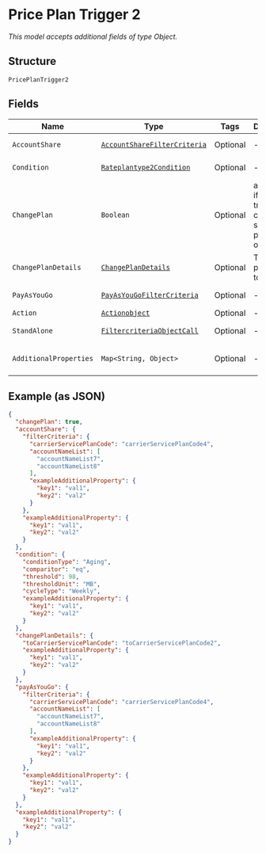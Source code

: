 
# Price Plan Trigger 2

*This model accepts additional fields of type Object.*

## Structure

`PricePlanTrigger2`

## Fields

| Name | Type | Tags | Description | Getter | Setter |
|  --- | --- | --- | --- | --- | --- |
| `AccountShare` | [`AccountShareFilterCriteria`](../../doc/models/account-share-filter-criteria.md) | Optional | - | AccountShareFilterCriteria getAccountShare() | setAccountShare(AccountShareFilterCriteria accountShare) |
| `Condition` | [`Rateplantype2Condition`](../../doc/models/rateplantype-2-condition.md) | Optional | - | Rateplantype2Condition getCondition() | setCondition(Rateplantype2Condition condition) |
| `ChangePlan` | `Boolean` | Optional | a flag to set if the trigger changes service plans, true, or not, false | Boolean getChangePlan() | setChangePlan(Boolean changePlan) |
| `ChangePlanDetails` | [`ChangePlanDetails`](../../doc/models/change-plan-details.md) | Optional | The service plan code to switch to | ChangePlanDetails getChangePlanDetails() | setChangePlanDetails(ChangePlanDetails changePlanDetails) |
| `PayAsYouGo` | [`PayAsYouGoFilterCriteria`](../../doc/models/pay-as-you-go-filter-criteria.md) | Optional | - | PayAsYouGoFilterCriteria getPayAsYouGo() | setPayAsYouGo(PayAsYouGoFilterCriteria payAsYouGo) |
| `Action` | [`Actionobject`](../../doc/models/actionobject.md) | Optional | - | Actionobject getAction() | setAction(Actionobject action) |
| `StandAlone` | [`FiltercriteriaObjectCall`](../../doc/models/filtercriteria-object-call.md) | Optional | - | FiltercriteriaObjectCall getStandAlone() | setStandAlone(FiltercriteriaObjectCall standAlone) |
| `AdditionalProperties` | `Map<String, Object>` | Optional | - | Object getAdditionalProperty(String key) | additionalProperty(String key, Object value) |

## Example (as JSON)

```json
{
  "changePlan": true,
  "accountShare": {
    "filterCriteria": {
      "carrierServicePlanCode": "carrierServicePlanCode4",
      "accountNameList": [
        "accountNameList7",
        "accountNameList8"
      ],
      "exampleAdditionalProperty": {
        "key1": "val1",
        "key2": "val2"
      }
    },
    "exampleAdditionalProperty": {
      "key1": "val1",
      "key2": "val2"
    }
  },
  "condition": {
    "conditionType": "Aging",
    "comparitor": "eq",
    "threshold": 98,
    "thresholdUnit": "MB",
    "cycleType": "Weekly",
    "exampleAdditionalProperty": {
      "key1": "val1",
      "key2": "val2"
    }
  },
  "changePlanDetails": {
    "toCarrierServicePlanCode": "toCarrierServicePlanCode2",
    "exampleAdditionalProperty": {
      "key1": "val1",
      "key2": "val2"
    }
  },
  "payAsYouGo": {
    "filterCriteria": {
      "carrierServicePlanCode": "carrierServicePlanCode4",
      "accountNameList": [
        "accountNameList7",
        "accountNameList8"
      ],
      "exampleAdditionalProperty": {
        "key1": "val1",
        "key2": "val2"
      }
    },
    "exampleAdditionalProperty": {
      "key1": "val1",
      "key2": "val2"
    }
  },
  "exampleAdditionalProperty": {
    "key1": "val1",
    "key2": "val2"
  }
}
```

